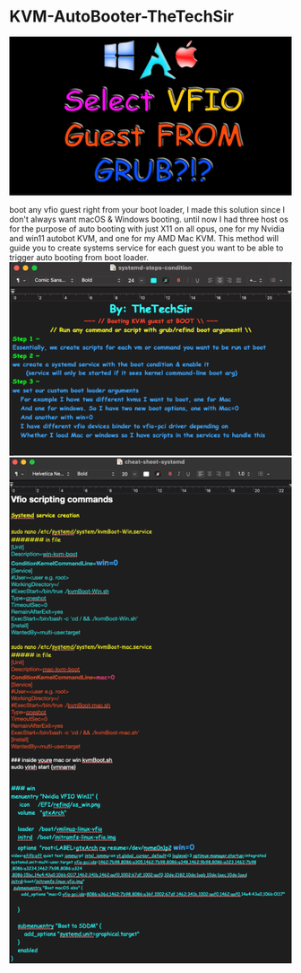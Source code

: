 # KVM-AutoBooter-TheTechSir
![alt text](https://github.com/thetechsir/KVM-AutoBooter-TheTechSir/blob/main/color-banner.png)

boot any vfio guest right from your boot loader, I made this solution since I don't always want macOS &amp; Windows booting. until now I had three host os for the purpose of auto booting with just X11 on all opus, one for my Nvidia and win11 autobot KVM, and one for my AMD Mac KVM. This method will guide you to create systems service for each guest you want to be able to trigger auto booting from boot loader. 
![alt text](https://github.com/thetechsir/KVM-AutoBooter-TheTechSir/blob/main/1.png)
![alt text](https://github.com/thetechsir/KVM-AutoBooter-TheTechSir/blob/main/2.png)
